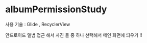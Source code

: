# albumPermissionStudy

사용 기술 : Glide , RecyclerView

안드로이드 앨범 접근 해서 사진 들 중 하나 선택해서 메인 화면에 띄우기 !! 

